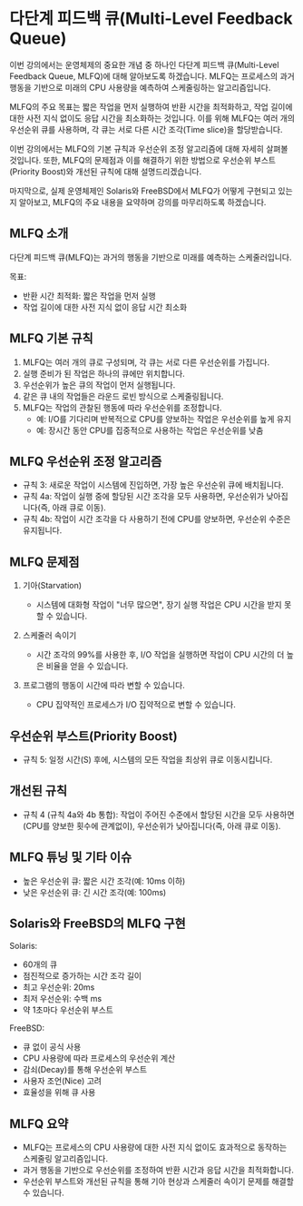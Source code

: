 # 다단계 피드백 큐(Multi-Level Feedback Queue)

이번 강의에서는 운영체제의 중요한 개념 중 하나인 다단계 피드백 큐(Multi-Level Feedback Queue, MLFQ)에 대해 알아보도록 하겠습니다. MLFQ는 프로세스의 과거 행동을 기반으로 미래의 CPU 사용량을 예측하여 스케줄링하는 알고리즘입니다.

MLFQ의 주요 목표는 짧은 작업을 먼저 실행하여 반환 시간을 최적화하고, 작업 길이에 대한 사전 지식 없이도 응답 시간을 최소화하는 것입니다. 이를 위해 MLFQ는 여러 개의 우선순위 큐를 사용하며, 각 큐는 서로 다른 시간 조각(Time slice)을 할당받습니다.

이번 강의에서는 MLFQ의 기본 규칙과 우선순위 조정 알고리즘에 대해 자세히 살펴볼 것입니다. 또한, MLFQ의 문제점과 이를 해결하기 위한 방법으로 우선순위 부스트(Priority Boost)와 개선된 규칙에 대해 설명드리겠습니다.

마지막으로, 실제 운영체제인 Solaris와 FreeBSD에서 MLFQ가 어떻게 구현되고 있는지 알아보고, MLFQ의 주요 내용을 요약하며 강의를 마무리하도록 하겠습니다.

## MLFQ 소개

다단계 피드백 큐(MLFQ)는 과거의 행동을 기반으로 미래를 예측하는 스케줄러입니다.

목표:

- 반환 시간 최적화: 짧은 작업을 먼저 실행
- 작업 길이에 대한 사전 지식 없이 응답 시간 최소화

## MLFQ 기본 규칙

1. MLFQ는 여러 개의 큐로 구성되며, 각 큐는 서로 다른 우선순위를 가집니다.
2. 실행 준비가 된 작업은 하나의 큐에만 위치합니다.
3. 우선순위가 높은 큐의 작업이 먼저 실행됩니다.
4. 같은 큐 내의 작업들은 라운드 로빈 방식으로 스케줄링됩니다.
5. MLFQ는 작업의 관찰된 행동에 따라 우선순위를 조정합니다.
   - 예: I/O를 기다리며 반복적으로 CPU를 양보하는 작업은 우선순위를 높게 유지
   - 예: 장시간 동안 CPU를 집중적으로 사용하는 작업은 우선순위를 낮춤

## MLFQ 우선순위 조정 알고리즘

- 규칙 3: 새로운 작업이 시스템에 진입하면, 가장 높은 우선순위 큐에 배치됩니다.
- 규칙 4a: 작업이 실행 중에 할당된 시간 조각을 모두 사용하면, 우선순위가 낮아집니다(즉, 아래 큐로 이동).
- 규칙 4b: 작업이 시간 조각을 다 사용하기 전에 CPU를 양보하면, 우선순위 수준은 유지됩니다.

## MLFQ 문제점

1. 기아(Starvation)

   - 시스템에 대화형 작업이 "너무 많으면", 장기 실행 작업은 CPU 시간을 받지 못할 수 있습니다.

2. 스케줄러 속이기

   - 시간 조각의 99%를 사용한 후, I/O 작업을 실행하면 작업이 CPU 시간의 더 높은 비율을 얻을 수 있습니다.

3. 프로그램의 행동이 시간에 따라 변할 수 있습니다.
   - CPU 집약적인 프로세스가 I/O 집약적으로 변할 수 있습니다.

## 우선순위 부스트(Priority Boost)

- 규칙 5: 일정 시간(S) 후에, 시스템의 모든 작업을 최상위 큐로 이동시킵니다.

## 개선된 규칙

- 규칙 4 (규칙 4a와 4b 통합): 작업이 주어진 수준에서 할당된 시간을 모두 사용하면(CPU를 양보한 횟수에 관계없이), 우선순위가 낮아집니다(즉, 아래 큐로 이동).

## MLFQ 튜닝 및 기타 이슈

- 높은 우선순위 큐: 짧은 시간 조각(예: 10ms 이하)
- 낮은 우선순위 큐: 긴 시간 조각(예: 100ms)

## Solaris와 FreeBSD의 MLFQ 구현

Solaris:

- 60개의 큐
- 점진적으로 증가하는 시간 조각 길이
- 최고 우선순위: 20ms
- 최저 우선순위: 수백 ms
- 약 1초마다 우선순위 부스트

FreeBSD:

- 큐 없이 공식 사용
- CPU 사용량에 따라 프로세스의 우선순위 계산
- 감쇠(Decay)를 통해 우선순위 부스트
- 사용자 조언(Nice) 고려
- 효율성을 위해 큐 사용

## MLFQ 요약

- MLFQ는 프로세스의 CPU 사용량에 대한 사전 지식 없이도 효과적으로 동작하는 스케줄링 알고리즘입니다.
- 과거 행동을 기반으로 우선순위를 조정하여 반환 시간과 응답 시간을 최적화합니다.
- 우선순위 부스트와 개선된 규칙을 통해 기아 현상과 스케줄러 속이기 문제를 해결할 수 있습니다.

